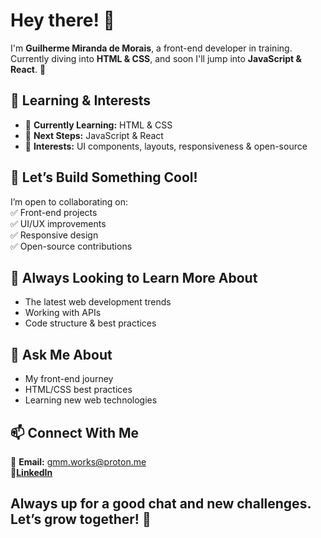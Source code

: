 # Hey there! 👋  

I'm **Guilherme Miranda de Morais**, a front-end developer in training. Currently diving into **HTML & CSS**, and soon I'll jump into **JavaScript & React**. 🚀  

## 🌱 Learning & Interests  
- 📖 **Currently Learning:** HTML & CSS  
- 🎯 **Next Steps:** JavaScript & React  
- 🎨 **Interests:** UI components, layouts, responsiveness & open-source  

## 👯 Let’s Build Something Cool!  
I’m open to collaborating on:  
✅ Front-end projects  
✅ UI/UX improvements  
✅ Responsive design  
✅ Open-source contributions  

## 🤔 Always Looking to Learn More About  
- The latest web development trends  
- Working with APIs  
- Code structure & best practices  

## 💬 Ask Me About  
- My front-end journey  
- HTML/CSS best practices  
- Learning new web technologies  

## 📫 Connect With Me  
📧 **Email:** gmm.works@proton.me  
🔗**[LinkedIn](https://www.linkedin.com/in/guilherme-miranda-de-morais/)**

Always up for a good chat and new challenges. Let’s grow together! 🚀
- 
